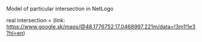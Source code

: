Model of particular intersection in NetLogo

real intersection = (link:  https://www.google.sk/maps/@48.1776752,17.0468997,221m/data=!3m1!1e3?hl=en)

